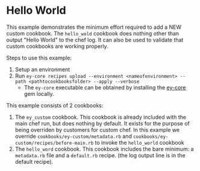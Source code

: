 # Hello World

This example demonstrates the minimum effort required to add a NEW custom cookbook. The `hello_wold` cookbook does nothing other than output "Hello World" to the chef log. It can also be used to validate that custom cookbooks are working properly.

Steps to use this example:

1. Setup an environment
2. Run `ey-core recipes upload --environment <nameofenvironment> --path <pathtocookbooksfolder> --apply --verbose`
    * The `ey-core` executable can be obtained by installing the [ey-core](https://github.com/engineyard/core-client-rb) gem locally.

This example consists of 2 cookbooks:

1. The `ey_custom` cookbook. This cookbook is already included with the main chef run, but does nothing by default. It exists for the purpose of being overriden by customers for custom chef. In this example we override `cookbooks/ey-custom/metadata.rb` and `cookbooks/ey-custom/recipes/before-main.rb` to invoke the `hello_world` cookbook
3. The `hello_word` cookbook. This cookbook includes the bare minimum: a `metadata.rb` file and a `default.rb` recipe. (the log output line is in the default recipe).
